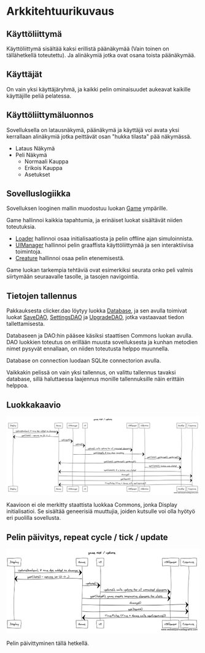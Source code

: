 ﻿# Arkkitehtuurikuvaus

## Käyttöliittymä

Käyttöliittymä sisältää kaksi erillistä päänäkymää (Vain toinen on tällähetkellä toteutettu). Ja alinäkymiä jotka ovat osana toista päänäkymää.

## Käyttäjät

On vain yksi käyttäjäryhmä, ja kaikki pelin ominaisuudet aukeavat kaikille käyttäjille peliä pelatessa.

## Käyttöliittymäluonnos

Sovelluksella on latausnäkymä, päänäkymä ja käyttäjä voi avata yksi kerrallaan alinäkymiä jotka peittävät osan "hukka tilasta" pää näkymässä.

- Lataus Näkymä
- Peli Näkymä
  - Normaali Kauppa
  - Erikois Kauppa
  - Asetukset

## Sovelluslogiikka

Sovelluksen looginen mallin muodostuu luokan [Game](https://github.com/GourmetHunter/otm-harjoitustyo/blob/master/Clicker/src/main/java/com/mycompany/clicker/core/Game.java) ympärille.

Game hallinnoi kaikkia tapahtumia, ja erinäiset luokat sisältävät niiden toteutuksia.

 - [Loader](https://github.com/GourmetHunter/otm-harjoitustyo/blob/master/Clicker/src/main/java/com/mycompany/clicker/core/Loader.java) hallinnoi osaa initialisaatiosta ja pelin offline ajan simuloinnista.
 - [UIManager](https://github.com/GourmetHunter/otm-harjoitustyo/blob/master/Clicker/src/main/java/com/mycompany/clicker/core/UIManager.java) hallinnoi pelin graaffista käyttöliittymää ja sen interaktiivisa toimintoja.
 - [Creature](https://github.com/GourmetHunter/otm-harjoitustyo/blob/master/Clicker/src/main/java/com/mycompany/clicker/domain/Creature.java) hallinnoi osaa pelin etenemisestä.

Game luokan tarkempia tehtäviä ovat esimerkiksi seurata onko peli valmis siirtymään seuraavalle tasolle, ja tasojen navigointia.

## Tietojen tallennus

Pakkauksesta clicker.dao löytyy luokka [Database](https://github.com/GourmetHunter/otm-harjoitustyo/blob/master/Clicker/src/main/java/com/mycompany/clicker/dao/Database.java), ja sen avulla toimivat luokat [SaveDAO](https://github.com/GourmetHunter/otm-harjoitustyo/blob/master/Clicker/src/main/java/com/mycompany/clicker/dao/SaveDAO.java), [SettingsDAO](https://github.com/GourmetHunter/otm-harjoitustyo/blob/master/Clicker/src/main/java/com/mycompany/clicker/dao/SettingsDAO.java) ja [UpgradeDAO](https://github.com/GourmetHunter/otm-harjoitustyo/blob/master/Clicker/src/main/java/com/mycompany/clicker/dao/UpgradeDAO.java), jotka vastaavaat tiedon tallettamisesta.

Databaseen ja DAO:hin pääsee käsiksi staattisen Commons luokan avulla. DAO luokkien toteutus on erillään muusta sovelluksesta ja kunhan metodien nimet pysyvät ennallaan, on niiden toteutusta helppo muunnella.

Database on connection luodaan SQLite connectorion avulla.

Vaikkakin pelissä on vain yksi tallennus, on valittu tallennus tavaksi database, sillä haluttaessa laajennus monille tallennuksille näin erittäin helppoa.

## Luokkakaavio

<img src="https://raw.githubusercontent.com/GourmetHunter/otm-harjoitustyo/master/dokumentaatio/kuvat/kaavio.png">

Kaavioon ei ole merkitty staattista luokkaa Commons, jonka Display initialisatioi. Se sisältää geneerisiä muuttujia, joiden kutsulle voi olla hyötyö eri puolilla sovellusta.

## Pelin päivitys, repeat cycle / tick / update

<img src="https://raw.githubusercontent.com/GourmetHunter/otm-harjoitustyo/master/dokumentaatio/kuvat/gametickupdate.png">

Pelin päivittyminen tällä hetkellä.